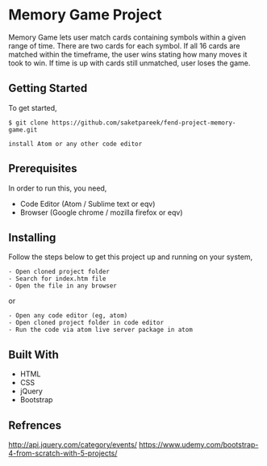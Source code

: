 # Memory Game Project
Memory Game lets user match cards containing symbols within a given range of time. There are two cards for each symbol. If all 16 cards are matched within the timeframe, the user wins stating how many moves it took to win. If time is up with cards still unmatched, user loses the game.


## Getting Started
To get started,

```
$ git clone https://github.com/saketpareek/fend-project-memory-game.git

install Atom or any other code editor

```

## Prerequisites
In order to run this, you need, 

- Code Editor (Atom / Sublime text or eqv)
- Browser (Google chrome / mozilla firefox or eqv)


## Installing
Follow the steps below to get this project up and running on your system,

```
- Open cloned project folder
- Search for index.htm file
- Open the file in any browser 
```

or

```
- Open any code editor (eg, atom)
- Open cloned project folder in code editor
- Run the code via atom live server package in atom
```

## Built With

- HTML
- CSS 
- jQuery
- Bootstrap

## Refrences 

http://api.jquery.com/category/events/
https://www.udemy.com/bootstrap-4-from-scratch-with-5-projects/




